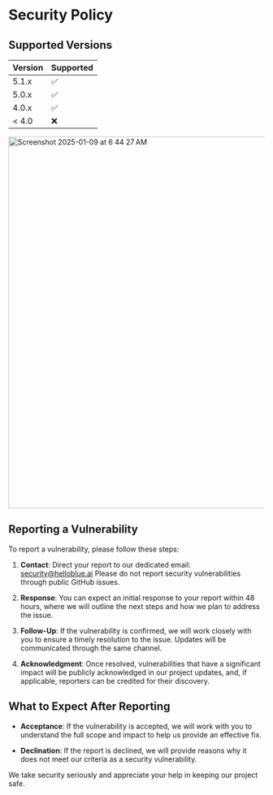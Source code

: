 # Security Policy

## Supported Versions



| Version | Supported          |
| ------- | ------------------ |
| 5.1.x   | :white_check_mark: |
| 5.0.x   | :white_check_mark:                |
| 4.0.x   | :white_check_mark: |
| < 4.0   | :x:                |

<img width="732" alt="Screenshot 2025-01-09 at 6 44 27 AM" src="https://github.com/user-attachments/assets/7a97a4b8-f1f7-4513-94a8-3397825612ab" />

## Reporting a Vulnerability

To report a vulnerability, please follow these steps:

1. **Contact**: Direct your report to our dedicated email: security@helloblue.ai Please do not report security vulnerabilities through public GitHub issues.

2. **Response**: You can expect an initial response to your report within 48 hours, where we will outline the next steps and how we plan to address the issue.

3. **Follow-Up**: If the vulnerability is confirmed, we will work closely with you to ensure a timely resolution to the issue. Updates will be communicated through the same channel.

4. **Acknowledgment**: Once resolved, vulnerabilities that have a significant impact will be publicly acknowledged in our project updates, and, if applicable, reporters can be credited for their discovery.

## What to Expect After Reporting

- **Acceptance**: If the vulnerability is accepted, we will work with you to understand the full scope and impact to help us provide an effective fix.

- **Declination**: If the report is declined, we will provide reasons why it does not meet our criteria as a security vulnerability.

We take security seriously and appreciate your help in keeping our project safe.

